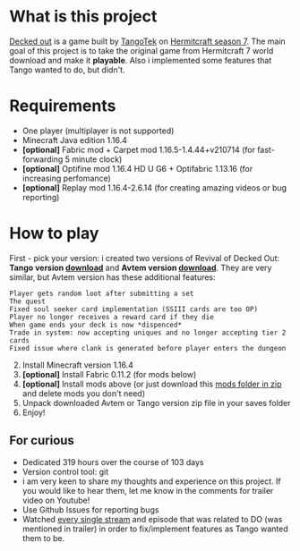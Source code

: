 # What is this project
[Decked out](https://youtu.be/u8-e5rfKUXw) is a game built by [TangoTek](https://www.youtube.com/@TangoTekLP) on [Hermitcraft season 7](https://www.youtube.com/playlist?list=PL8t707flkqpf-LWYZw1LU7XtSL0as2OYG). The main goal of this project is to take the original game from Hermitcraft 7 world download and make it **playable**. Also i implemented some features that Tango wanted to do, but didn't.

# Requirements
+ One player (multiplayer is not supported)
+ Minecraft Java edition 1.16.4
+ **[optional]** Fabric mod + Carpet mod 1.16.5-1.4.44+v210714 (for fast-forwarding 5 minute clock)
+ **[optional]** Optifine mod 1.16.4 HD U G6 + Optifabric 1.13.16 (for increasing perfomance)
+ **[optional]** Replay mod 1.16.4-2.6.14 (for creating amazing videos or bug reporting)

# How to play
First - pick your version: i created two versions of Revival of Decked Out: **Tango version [download](https://github.com/Avtem/Revival-of-Decked-Out/releases/download/v.1.0.0_Tango/Revival.of.Decked.Out.Tango.version.rar)** and **Avtem version [download](https://github.com/Avtem/Revival-of-Decked-Out/releases/download/v.1.0.0_Avtem/Revival.of.Decked.Out.Avtem.version.rar)**.
They are very similar, but Avtem version has these additional features: 
```
Player gets random loot after submitting a set
The quest
Fixed soul seeker card implementation (SSIII cards are too OP)
Player no longer receives a reward card if they die
When game ends your deck is now *dispenced*
Trade in system: now accepting uniques and no longer accepting tier 2 cards
Fixed issue where clank is generated before player enters the dungeon
```

2. Install Minecraft version 1.16.4
1. **[optional]** Install Fabric 0.11.2 (for mods below)
4. **[optional]** Install mods above (or just download this [mods folder in zip](https://github.com/Avtem/Revival-of-Decked-Out/releases/download/mods/mods.rar) and delete mods you don't need)
5. Unpack downloaded Avtem or Tango version zip file in your saves folder
6. Enjoy!

## For curious
+ Dedicated 319 hours over the course of 103 days
+ Version control tool: git
+ i am very keen to share my thoughts and experience on this project. If you would like to hear them, let me know in the comments for trailer video on Youtube!
+ Use Github Issues for reporting bugs
+ Watched [every single stream](https://www.youtube.com/@TangoTek2/videos) and episode that was related to DO (was mentioned in trailer) in order to fix/implement features as Tango wanted them to be.
